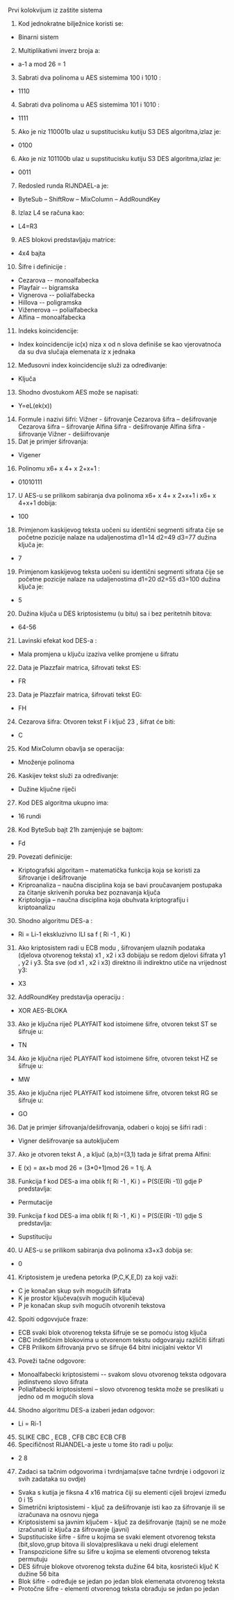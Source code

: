 Prvi kolokvijum iz zaštite sistema
1. Kod jednokratne bilježnice koristi se:
- Binarni sistem
2. Multiplikativni inverz broja a:
- a-1 a mod 26 = 1
3. Sabrati dva polinoma u AES sistemima 100 i 1010 :
- 1110
4. Sabrati dva polinoma u AES sistemima 101 i 1010 :
- 1111
5. Ako je niz 110001b ulaz u supstitucisku kutiju S3 DES algoritma,izlaz je:
- 0100
6. Ako je niz 101100b ulaz u supstitucisku kutiju S3 DES algoritma,izlaz je:
- 0011
7. Redosled runda RIJNDAEL-a je:
- ByteSub – ShiftRow – MixColumn – AddRoundKey
8. Izlaz L4 se računa kao:
- L4=R3
9. AES blokovi predstavljaju matrice:
- 4x4 bajta
10. Šifre i definicije :
- Cezarova -- monoalfabecka
- Playfair -- bigramska
- Vignerova -- polialfabecka
- Hillova -- poligramska 
- Viženerova -- polialfabecka 
- Alfina – monoalfabecka
11. Indeks koincidencije:
- Index koincidencije ic(x) niza x od n slova definiše se kao vjerovatnoća da su dva 
slučaja elemenata iz x jednaka 
12. Međusovni index koincidencije služi za određivanje:
- Ključa
13. Shodno dvostukom AES može se napisati:
- Y=eL(ek(x))
14. Formule i nazivi šifri:
Vižner - šifrovanje
Cezarova šifra – dešifrovanje
Cezarova šifra – šifrovanje
Alfina šifra - dešifrovanje
Alfina šifra - šifrovanje
Vižner - dešiifrovanje
15. Dat je primjer šifrovanja:
- Vigener
16. Polinomu x6+ x
4+ x
2+x+1 :
- 01010111
17. U AES-u se prilikom sabiranja dva polinoma x6+ x
4+ x
2+x+1 i x6+ x
4+x+1 dobija:
- 100
18. Primjenom kaskijevog teksta uočeni su identični segmenti sifrata čije se početne 
pozicije nalaze na udaljenostima d1=14 d2=49 d3=77 dužina ključa je:
- 7
19. Primjenom kaskijevog teksta uočeni su identični segmenti sifrata čije se početne 
pozicije nalaze na udaljenostima d1=20 d2=55 d3=100 dužina ključa je:
- 5
20. Dužina ključa u DES kriptosistemu (u bitu) sa i bez peritetnih bitova:
- 64-56
21. Lavinski efekat kod DES-a :
- Mala promjena u ključu izaziva velike promjene u šifratu
22. Data je Plazzfair matrica, šifrovati tekst ES:
- FR
23. Data je Plazzfair matrica, šifrovati tekst EG:
- FH
24. Cezarova šifra: Otvoren tekst F i ključ 23 , šifrat će biti:
- C
25. Kod MixColumn obavlja se operacija:
- Množenje polinoma 
26. Kaskijev tekst služi za određivanje:
- Dužine ključne riječi
27. Kod DES algoritma ukupno ima:
- 16 rundi
28. Kod ByteSub bajt 21h zamjenjuje se bajtom:
- Fd
29. Povezati definicije:
- Kriptografski algoritam – matematička funkcija koja se koristi za šifrovanje i 
dešifrovanje
- Kriproanaliza – naučna disciplina koja se bavi proučavanjem postupaka za čitanje 
skrivenih poruka bez poznavanja ključa
- Kriptologija – naučna disciplina koja obuhvata kriptografiju i kriptoanalizu
30. Shodno algoritmu DES-a :
- Ri = Li-1 ekskluzivno ILI sa f ( Ri -1 , Ki )
31. Ako kriptosistem radi u ECB modu , šifrovanjem ulaznih podataka (djelova 
otvorenog teksta) x1 , x2 i x3 dobijaju se redom djelovi šifrata y1 , y2 i y3. Šta sve 
(od x1 , x2 i x3) direktno ili indirektno utiče na vrijednost y3:
- X3
32. AddRoundKey predstavlja operaciju :
- XOR AES-BLOKA
33. Ako je ključna riječ PLAYFAIT kod istoimene šifre, otvoren tekst ST se šifruje u:
- TN
34. Ako je ključna riječ PLAYFAIT kod istoimene šifre, otvoren tekst HZ se šifruje u:
- MW
35. Ako je ključna riječ PLAYFAIT kod istoimene šifre, otvoren tekst RG se šifruje u:
- GO
36. Dat je primjer šifrovanja/dešifrovanja, odaberi o kojoj se šifri radi : 
- Vigner dešifrovanje sa autoključem
37. Ako je otvoren tekst A , a ključ (a,b)=(3,1) tada je šifrat prema Alfini:
- E (x) = ax+b mod 26 = (3*0+1)mod 26 = 1 tj. A
38. Funkcija f kod DES-a ima oblik f( Ri -1 , Ki ) = P(S(E(Ri -1)) gdje P predstavlja:
- Permutacije 
39. Funkcija f kod DES-a ima oblik f( Ri -1 , Ki ) = P(S(E(Ri -1)) gdje S predstavlja:
- Supstituciju 
40. U AES-u se prilikom sabiranja dva polinoma x3+x3 dobija se:
- 0
41. Kriptosistem je uređena petorka (P,C,K,E,D) za koji važi:
- C je konačan skup svih mogućih šifrata 
- K je prostor ključeva(svih mogućih ključeva)
- P je konačan skup svih mogućih otvorenih tekstova 
42. Spoiti odgovvjuće fraze:
- ECB svaki blok otvorenog teksta šifruje se se pomoću istog ključa
- CBC indetičnim blokovima u otvorenom tekstu odgovaraju različiti šifrati
- CFB Prilikom šifrovanja prvo se šifruje 64 bitni inicijalni vektor VI
43. Poveži tačne odgovore:
- Monoalfabecki kriptosistemi -- svakom slovu otvorenog teksta odgovara 
jedinstveno slovo šifrata 
- Polialfabecki kriptosistemi – slovo otvorenog teskta može se preslikati u jedno 
od m mogućih slova 
44. Shodno algoritmu DES-a izaberi jedan odgovor:
- Li = Ri-1
45. SLIKE CBC , ECB , CFB
 CBC ECB CFB
46. Specifičnost RIJANDEL-a jeste u tome što radi u polju:
- 2
8
47. Zadaci sa tačnim odgovorima i tvrdnjama(sve tačne tvrdnje i odgovori iz svih 
zadataka su ovdje)
- Svaka s kutija je fiksna 4 x16 matrica čiji su elementi cijeli brojevi između 0 i 15
- Simetrični kriptosistemi - ključ za dešifrovanje isti kao za šifrovanje ili se 
izračunava na osnovu njega
- Kriptosistemi sa javnim ključem - ključ za dešifrovanje (tajni) se ne može 
izračunati iz ključa za šifrovanje (javni)
- Supstituciske šifre - šifre u kojima se svaki element otvorenog teksta 
(bit,slovo,grup bitova ili slova)preslikava u neki drugi elelement
- Transpozicione šifre su šifre u kojima se elementi otvorenog teksta permutuju
- DES šifruje blokove otvorenog teksta dužine 64 bita, kosristeći ključ K dužine 56 
bita
- Blok šifre - određuje se jedan po jedan blok elemenata otvorenog teksta
- Protočne šifre - elementi otvorenog teksta obrađuju se jedan po jedan
